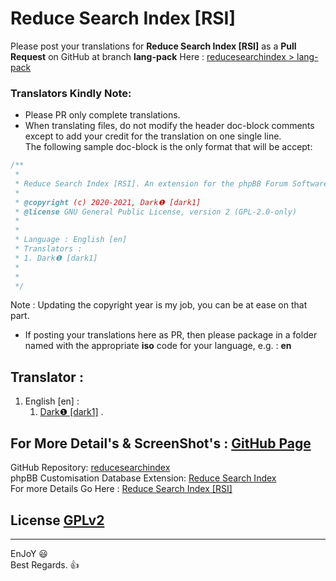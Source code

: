 # Reduce Search Index [RSI]
   
Please post your translations for **Reduce Search Index [RSI]** as a **Pull Request** on GitHub at branch **lang-pack** Here : [reducesearchindex > lang-pack](https://github.com/Dark1z/reducesearchindex/tree/lang-pack)   
   
### Translators Kindly Note:   
* Please PR only complete translations.   
* When translating files, do not modify the header doc-block comments except to add your credit for the translation on one single line.   
The following sample doc-block is the only format that will be accept:   
```php
/**
 *
 * Reduce Search Index [RSI]. An extension for the phpBB Forum Software package.
 *
 * @copyright (c) 2020-2021, Dark❶ [dark1]
 * @license GNU General Public License, version 2 (GPL-2.0-only)
 *
 *
 * Language : English [en]
 * Translators :
 * 1. Dark❶ [dark1]
 *
 *
 */
```
Note : Updating the copyright year is my job, you can be at ease on that part.   
* If posting your translations here as PR, then please package in a folder named with the appropriate **iso** code for your language, e.g. : **en**   
   
## Translator : 
   
1. English [en] :   
   1. [Dark❶ [dark1]](https://github.com/Dark1z) .   
   
## For More Detail's & ScreenShot's : [GitHub Page](https://github.dark1.tech/reducesearchindex/)   
   
GitHub Repository: [reducesearchindex](https://github.com/Dark1z/reducesearchindex)   
phpBB Customisation Database Extension: [Reduce Search Index](https://www.phpbb.com/customise/db/extension/reduce_search_index)   
For more Details Go Here : [Reduce Search Index [RSI]](https://github.dark1.tech/reducesearchindex)   
   
## License  [GPLv2](license.txt)   
   
--------------   
EnJoY  😃   
Best Regards.  👍   
   
